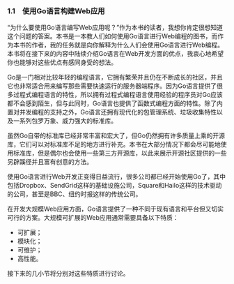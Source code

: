 ### 1.1　使用Go语言构建Web应用

“为什么要使用Go语言编写Web应用呢？”作为本书的读者，我想你肯定很想知道这个问题的答案。本书是一本教人们如何使用Go语言进行Web编程的图书，而作为本书的作者，我的任务就是向你解释为什么人们会使用Go语言进行Web编程。本书将在接下来的内容中陆续介绍Go语言在Web开发方面的优点，我衷心地希望你也能够对这些优点有感同身受的想法。

Go是一门相对比较年轻的编程语言，它拥有繁荣并且仍在不断成长的社区，并且它也非常适合用来编写那些需要快速运行的服务器端程序。因为Go语言提供了很多过程式编程语言的特性，所以拥有过程式编程语言使用经验的程序员对Go应该都不会感到陌生，但与此同时，Go语言也提供了函数式编程方面的特性。除了内置对并发编程的支持之外，Go语言还拥有现代化的包管理系统、垃圾收集特性以及一系列包罗万象、威力强大的标准库。

虽然Go自带的标准库已经非常丰富和宏大了，但Go仍然拥有许多质量上乘的开源库，它们可以对标准库不足的地方进行补充。本书在大部分情况下都会尽可能地使用标准库，但是偶尔也会使用一些第三方开源库，以此来展示开源社区提供的一些另辟蹊径并且富有创意的方法。

使用Go语言进行Web开发正变得日益流行，很多公司都已经开始使用Go了，其中包括Dropbox、SendGrid这样的基础设施公司，Square和Hailo这样的技术驱动的公司，甚至是BBC、纽约时报这样的传统公司。

在开发大规模Web应用方面，Go语言提供了一种不同于现有语言和平台但又切实可行的方案。大规模可扩展的Web应用通常需要具备以下特质：

+ 可扩展；
+ 模块化；
+ 可维护；
+ 高性能。

接下来的几小节将分别对这些特质进行讨论。

